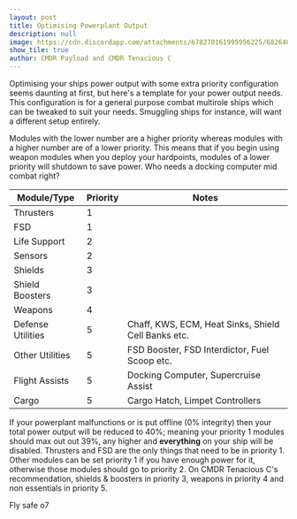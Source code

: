 ```yaml
---
layout: post
title: Optimising Powerplant Output
description: null
image: https://cdn.discordapp.com/attachments/678270161995956225/682640538171998272/latest.png
show_tile: true
author: CMDR Payload and CMDR Tenacious C
---
```


Optimising your ships power output with some extra priority configuration seems daunting at first, but here's a template for your power output needs. This configuration is for a general purpose combat multirole ships which can be tweaked to suit your needs. Smuggling ships for instance, will want a different setup entirely.

Modules with the lower number are a higher priority whereas modules with a higher number are of a lower priority. This means that if you begin using weapon modules when you deploy your hardpoints, modules of a lower priority will shutdown to save power. Who needs a docking computer mid combat right?

| Module/Type | Priority | Notes |
| --- | --- | --- |
| Thrusters | 1 | |
| FSD | 1 | |
| Life Support | 2 | |
| Sensors | 2 | |
| Shields | 3 | |
| Shield Boosters | 3 | |
| Weapons | 4 | |
| Defense Utilities | 5 | Chaff, KWS, ECM, Heat Sinks, Shield Cell Banks etc. |
| Other Utilities | 5 | FSD Booster, FSD Interdictor, Fuel Scoop etc.
| Flight Assists | 5 | Docking Computer, Supercruise Assist | |
| Cargo | 5 | Cargo Hatch, Limpet Controllers |

If your powerplant malfunctions or is put offline (0% integrity) then your total power output will be reduced to 40%; meaning your priority 1 modules should max out out 39%, any higher and **everything** on your ship will be disabled. Thrusters and FSD are the only things that need to be in priority 1. Other modules can be set priority 1 if you have enough power for it, otherwise those modules should go to priority 2. On CMDR Tenacious C's recommendation, shields & boosters in priority 3, weapons in priority 4 and non essentials in priority 5.

Fly safe o7
